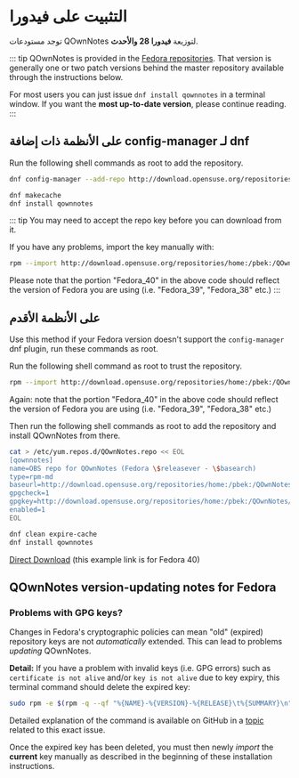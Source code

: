 # التثبيت على فيدورا

توجد مستودعات QOwnNotes لتوزيعة **فيدورا 28 والأحدث**.

::: tip
QOwnNotes is provided in the [Fedora repositories](https://packages.fedoraproject.org/pkgs/qownnotes/qownnotes/). That version is generally one or two patch versions behind the master repository available through the instructions below.

For most users you can just issue `dnf install qownnotes` in a terminal window. If you want the **most up-to-date version**, please continue reading.
:::

## على الأنظمة ذات إضافة config-manager لـ&nbsp;dnf

Run the following shell commands as root to add the repository.

```bash
dnf config-manager --add-repo http://download.opensuse.org/repositories/home:/pbek:/QOwnNotes/Fedora_\$releasever/

dnf makecache
dnf install qownnotes
```

::: tip
You may need to accept the repo key before you can download from it.

If you have any problems, import the key manually with:

```bash
rpm --import http://download.opensuse.org/repositories/home:/pbek:/QOwnNotes/Fedora_40/repodata/repomd.xml.key
```
Please note that the portion "Fedora_40" in the above code should reflect the version of Fedora you are using (i.e. "Fedora_39", "Fedora_38" etc.)
:::

## على الأنظمة الأقدم

Use this method if your Fedora version doesn't support the `config-manager` dnf plugin, run these commands as root.

Run the following shell command as root to trust the repository.

```bash
rpm --import http://download.opensuse.org/repositories/home:/pbek:/QOwnNotes/Fedora_40/repodata/repomd.xml.key
```
Again: note that the portion "Fedora_40" in the above code should reflect the version of Fedora you are using (i.e. "Fedora_39", "Fedora_38" etc.)

Then run the following shell commands as root to add the repository and install QOwnNotes from there.

```bash
cat > /etc/yum.repos.d/QOwnNotes.repo << EOL
[qownnotes]
name=OBS repo for QOwnNotes (Fedora \$releasever - \$basearch)
type=rpm-md
baseurl=http://download.opensuse.org/repositories/home:/pbek:/QOwnNotes/Fedora_\$releasever/
gpgcheck=1
gpgkey=http://download.opensuse.org/repositories/home:/pbek:/QOwnNotes/Fedora_\$releasever/repodata/repomd.xml.key
enabled=1
EOL

dnf clean expire-cache
dnf install qownnotes
```

[Direct Download](https://download.opensuse.org/repositories/home:/pbek:/QOwnNotes/Fedora_40) (this example link is for Fedora 40)

## QOwnNotes version-updating notes for Fedora

### Problems with GPG keys?

Changes in Fedora's cryptographic policies can mean "old" (expired) repository keys are not *automatically* extended. This can lead to problems *updating* QOwnNotes.

**Detail:** If you have a problem with invalid keys (i.e. GPG errors) such as `certificate is not alive` and/or `key is not alive` due to key expiry, this terminal command should delete the expired key:

```bash
sudo rpm -e $(rpm -q --qf "%{NAME}-%{VERSION}-%{RELEASE}\t%{SUMMARY}\n" gpg-pubkey | grep pbek | cut -f1)
```

Detailed explanation of the command is available on GitHub in a [topic](https://github.com/pbek/QOwnNotes/issues/3008#issuecomment-2197827084) related to this exact issue.

Once the expired key has been deleted, you must then newly *import* the **current** key manually as described in the beginning of these installation instructions.
